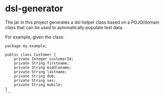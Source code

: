 # dsl-generator

The jar in this project generates a dsl helper class based on a POJO/domain class that can be used to automatically populate test data.

For example, given the class:

```
package my.example;

public class Customer {
    private Integer customerId;
    private String firstname;
    private String middlename;
    private String lastname;
    private String dob;
    private String sex;
    private String mobile;
}
'''
